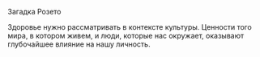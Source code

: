 Загадка Розето

Здоровье нужно рассматривать в контексте культуры.
Ценности того мира, в котором живем, и люди, которые нас окружает, оказывают глубочайшее влияние на нашу личность.